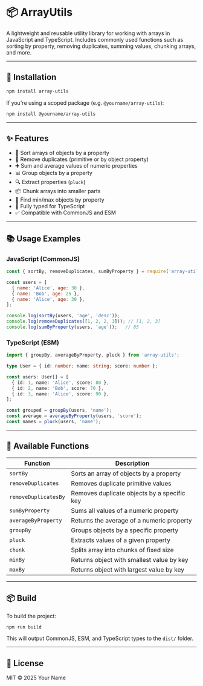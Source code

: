# 📦 ArrayUtils

A lightweight and reusable utility library for working with arrays in JavaScript and TypeScript. Includes commonly used functions such as sorting by property, removing duplicates, summing values, chunking arrays, and more.

---

## 🚀 Installation

```bash
npm install array-utils
```

If you're using a scoped package (e.g. `@yourname/array-utils`):

```bash
npm install @yourname/array-utils
```

---

## ✨ Features

- 🔁 Sort arrays of objects by a property
- 🧹 Remove duplicates (primitive or by object property)
- ➕ Sum and average values of numeric properties
- 📊 Group objects by a property
- 🔍 Extract properties (`pluck`)
- 📦 Chunk arrays into smaller parts
- 🔽 Find min/max objects by property
- 🧠 Fully typed for TypeScript
- ✅ Compatible with CommonJS and ESM

---

## 📚 Usage Examples

### JavaScript (CommonJS)

```js
const { sortBy, removeDuplicates, sumByProperty } = require('array-utils');

const users = [
  { name: 'Alice', age: 30 },
  { name: 'Bob', age: 25 },
  { name: 'Alice', age: 30 },
];

console.log(sortBy(users, 'age', 'desc'));
console.log(removeDuplicates([1, 2, 2, 3])); // [1, 2, 3]
console.log(sumByProperty(users, 'age'));   // 85
```

### TypeScript (ESM)

```ts
import { groupBy, averageByProperty, pluck } from 'array-utils';

type User = { id: number; name: string; score: number };

const users: User[] = [
  { id: 1, name: 'Alice', score: 80 },
  { id: 2, name: 'Bob', score: 70 },
  { id: 3, name: 'Alice', score: 90 },
];

const grouped = groupBy(users, 'name');
const average = averageByProperty(users, 'score');
const names = pluck(users, 'name');
```

---

## 🧩 Available Functions

| Function               | Description                                      |
|------------------------|--------------------------------------------------|
| `sortBy`              | Sorts an array of objects by a property          |
| `removeDuplicates`    | Removes duplicate primitive values               |
| `removeDuplicatesBy`  | Removes duplicate objects by a specific key      |
| `sumByProperty`       | Sums all values of a numeric property            |
| `averageByProperty`   | Returns the average of a numeric property        |
| `groupBy`             | Groups objects by a specific property            |
| `pluck`               | Extracts values of a given property              |
| `chunk`               | Splits array into chunks of fixed size           |
| `minBy`               | Returns object with smallest value by key        |
| `maxBy`               | Returns object with largest value by key         |

---

## 📦 Build

To build the project:

```bash
npm run build
```

This will output CommonJS, ESM, and TypeScript types to the `dist/` folder.

---

## 📄 License

MIT © 2025 Your Name

